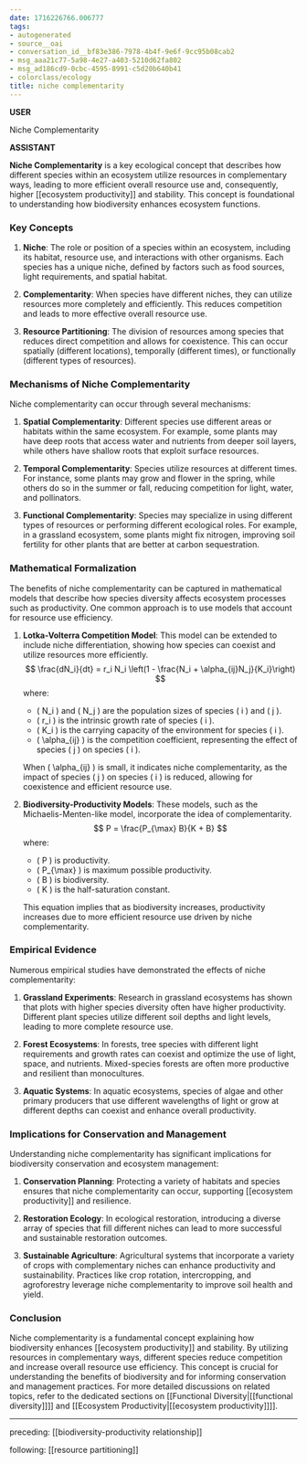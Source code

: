 ```yaml
---
date: 1716226766.006777
tags:
- autogenerated
- source__oai
- conversation_id__bf83e386-7978-4b4f-9e6f-9cc95b08cab2
- msg_aaa21c77-5a98-4e27-a403-5210d62fa802
- msg_ad186cd9-0cbc-4595-8991-c5d20b640b41
- colorclass/ecology
title: niche complementarity
---
```


**USER**

Niche Complementarity


**ASSISTANT**

**Niche Complementarity** is a key ecological concept that describes how different species within an ecosystem utilize resources in complementary ways, leading to more efficient overall resource use and, consequently, higher [[ecosystem productivity]] and stability. This concept is foundational to understanding how biodiversity enhances ecosystem functions.

### Key Concepts

1. **Niche**: The role or position of a species within an ecosystem, including its habitat, resource use, and interactions with other organisms. Each species has a unique niche, defined by factors such as food sources, light requirements, and spatial habitat.

2. **Complementarity**: When species have different niches, they can utilize resources more completely and efficiently. This reduces competition and leads to more effective overall resource use.

3. **Resource Partitioning**: The division of resources among species that reduces direct competition and allows for coexistence. This can occur spatially (different locations), temporally (different times), or functionally (different types of resources).

### Mechanisms of Niche Complementarity

Niche complementarity can occur through several mechanisms:

1. **Spatial Complementarity**: Different species use different areas or habitats within the same ecosystem. For example, some plants may have deep roots that access water and nutrients from deeper soil layers, while others have shallow roots that exploit surface resources.

2. **Temporal Complementarity**: Species utilize resources at different times. For instance, some plants may grow and flower in the spring, while others do so in the summer or fall, reducing competition for light, water, and pollinators.

3. **Functional Complementarity**: Species may specialize in using different types of resources or performing different ecological roles. For example, in a grassland ecosystem, some plants might fix nitrogen, improving soil fertility for other plants that are better at carbon sequestration.

### Mathematical Formalization

The benefits of niche complementarity can be captured in mathematical models that describe how species diversity affects ecosystem processes such as productivity. One common approach is to use models that account for resource use efficiency.

1. **Lotka-Volterra Competition Model**: This model can be extended to include niche differentiation, showing how species can coexist and utilize resources more efficiently.
   $$
   \frac{dN_i}{dt} = r_i N_i \left(1 - \frac{N_i + \alpha_{ij}N_j}{K_i}\right)
   $$
   where:
   - \( N_i \) and \( N_j \) are the population sizes of species \( i \) and \( j \).
   - \( r_i \) is the intrinsic growth rate of species \( i \).
   - \( K_i \) is the carrying capacity of the environment for species \( i \).
   - \( \alpha_{ij} \) is the competition coefficient, representing the effect of species \( j \) on species \( i \).

   When \( \alpha_{ij} \) is small, it indicates niche complementarity, as the impact of species \( j \) on species \( i \) is reduced, allowing for coexistence and efficient resource use.

2. **Biodiversity-Productivity Models**: These models, such as the Michaelis-Menten-like model, incorporate the idea of complementarity.
   $$
   P = \frac{P_{\max} B}{K + B}
   $$
   where:
   - \( P \) is productivity.
   - \( P_{\max} \) is maximum possible productivity.
   - \( B \) is biodiversity.
   - \( K \) is the half-saturation constant.

   This equation implies that as biodiversity increases, productivity increases due to more efficient resource use driven by niche complementarity.

### Empirical Evidence

Numerous empirical studies have demonstrated the effects of niche complementarity:

1. **Grassland Experiments**: Research in grassland ecosystems has shown that plots with higher species diversity often have higher productivity. Different plant species utilize different soil depths and light levels, leading to more complete resource use.

2. **Forest Ecosystems**: In forests, tree species with different light requirements and growth rates can coexist and optimize the use of light, space, and nutrients. Mixed-species forests are often more productive and resilient than monocultures.

3. **Aquatic Systems**: In aquatic ecosystems, species of algae and other primary producers that use different wavelengths of light or grow at different depths can coexist and enhance overall productivity.

### Implications for Conservation and Management

Understanding niche complementarity has significant implications for biodiversity conservation and ecosystem management:

1. **Conservation Planning**: Protecting a variety of habitats and species ensures that niche complementarity can occur, supporting [[ecosystem productivity]] and resilience.

2. **Restoration Ecology**: In ecological restoration, introducing a diverse array of species that fill different niches can lead to more successful and sustainable restoration outcomes.

3. **Sustainable Agriculture**: Agricultural systems that incorporate a variety of crops with complementary niches can enhance productivity and sustainability. Practices like crop rotation, intercropping, and agroforestry leverage niche complementarity to improve soil health and yield.

### Conclusion

Niche complementarity is a fundamental concept explaining how biodiversity enhances [[ecosystem productivity]] and stability. By utilizing resources in complementary ways, different species reduce competition and increase overall resource use efficiency. This concept is crucial for understanding the benefits of biodiversity and for informing conservation and management practices. For more detailed discussions on related topics, refer to the dedicated sections on [[Functional Diversity|[[functional diversity]]]] and [[Ecosystem Productivity|[[ecosystem productivity]]]].


---

preceding: [[biodiversity-productivity relationship]]  


following: [[resource partitioning]]